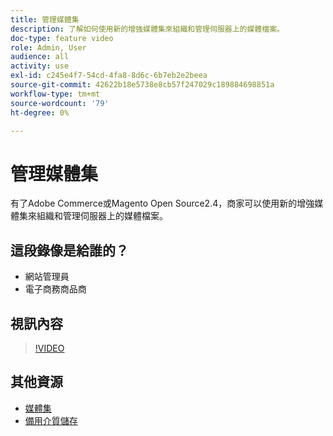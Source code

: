 ```yaml
---
title: 管理媒體集
description: 了解如何使用新的增強媒體集來組織和管理伺服器上的媒體檔案。
doc-type: feature video
role: Admin, User
audience: all
activity: use
exl-id: c245e4f7-54cd-4fa8-8d6c-6b7eb2e2beea
source-git-commit: 42622b18e5738e8cb57f247029c189884698851a
workflow-type: tm+mt
source-wordcount: '79'
ht-degree: 0%

---
```


# 管理媒體集

有了Adobe Commerce或Magento Open Source2.4，商家可以使用新的增強媒體集來組織和管理伺服器上的媒體檔案。

## 這段錄像是給誰的？

- 網站管理員
- 電子商務商品商

## 視訊內容

>[!VIDEO](https://video.tv.adobe.com/v/343785?quality=12&learn=on)

## 其他資源

- [媒體集](https://docs.magento.com/user-guide/cms/media-gallery.html)
- [備用介質儲存](https://docs.magento.com/user-guide/system/media-storage.html)
